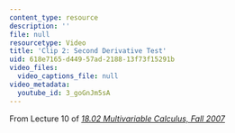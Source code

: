 ```yaml
---
content_type: resource
description: ''
file: null
resourcetype: Video
title: 'Clip 2: Second Derivative Test'
uid: 618e7165-d449-57ad-2188-13f73f15291b
video_files:
  video_captions_file: null
video_metadata:
  youtube_id: 3_goGnJm5sA
---
```


From Lecture 10 of [_18.02 Multivariable Calculus, Fall 2007_](/courses/18-02-multivariable-calculus-fall-2007/pages/video-lectures)